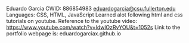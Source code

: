 Eduardo Garcia
CWID: 886854983
eduardogarcia@csu.fullerton.edu
Languages: CSS, HTML, JavaScript
Learned alot following html and css tutorials on youtube. Reference to the youtube video: https://www.youtube.com/watch?v=ldwlOzRvYOU&t=1052s
Link to the portfolio webpage is: eduardogarciax.github.io
